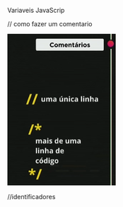 Variaveis JavaScrip

// como fazer um comentario 

![Comentario](prints/Comentarios.png)


//identificadores
